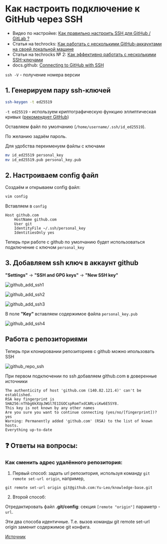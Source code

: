 # Как настроить подключение к GitHub через SSH

* Видео по настройке: [Как правильно настроить SSH для GitHub / GitLab ?](https://youtu.be/R09UNc4ZNi4)
* Статья на techrocks: [Как работать с несколькими GitHub-аккаунтами на своей локальной машине](https://techrocks.ru/2020/12/24/how-to-manage-several-github-accounts/)
* Статья на techrocks № 2: [Как эффективно работать с несколькими SSH-ключами](https://techrocks.ru/2020/02/26/multiple-ssh-keys-managing/)
* docs.github: [Connecting to GitHub with SSH](https://docs.github.com/en/authentication/connecting-to-github-with-ssh)


`ssh -V` - получение номера версии
 
## 1. Генерируем пару ssh-ключей

```bash
ssh-keygen -t ed25519
```

`-t ed25519` - используем криптографическую функцию эллиптическая кривых ([рекомендует GitHub](./github_docs_ed25519.jpg))

Оставляем файл по умолчанию (`/home/username/.ssh/id_ed25519`).

По желанию задаём пароль.

Для удобства переименуем файлы с ключами

```bash
mv id_ed25519 personal_key
mv id_ed25519.pub personal_key.pub
```

## 2. Настроиваем config файл

Создаём и открываем config файл:
```bash
vim config
```

Вставляем в `config`
```
Host github.com
    HostName github.com
    User git
    IdentityFile ~/.ssh/personal_key
    IdentitiesOnly yes
```

Теперь при работе с github по умолчанию будет использоваться подключение с ключом `personal_key`


## 3. Добавляем ssh ключ в аккаунт github

**"Settings"** -> **"SSH and GPG keys"** -> **"New SSH key"**

![github_add_ssh1](./github_add_ssh1.jpg)

![github_add_ssh2](./github_add_ssh2.jpg)

![github_add_ssh3](./github_add_ssh3.jpg)

В поле **"Key"** вставляем содержимое файла `personal_key.pub`

![github_add_ssh4](./github_add_ssh4.jpg)

## Работа с репозиториями

Теперь при клонировании репозиториев с github можно ипользовать SSH

![github_repo_ssh](./github_repo_ssh.jpg)

При первом подключении по ssh добавляем github.com в доверенные источники

```
The authenticity of host 'github.com (140.82.121.4)' can't be established.
RSA key fingerprint is SHA256:nThbg6kXUpJWGl7E1IGOCspRomTxdCARLviKw6E5SY8.
This key is not known by any other names
Are you sure you want to continue connecting (yes/no/[fingerprint])? yes
Warning: Permanently added 'github.com' (RSA) to the list of known hosts.
Everything up-to-date
```

## :question: Ответы на вопросы:

### Как сменить адрес удалённого репозитория:

1) Первый способ: задать url репозитория, используя команду `git remote set-url origin`, например,
  ```
  git remote set-url origin git@github.com:Yu-Leo/knowledge-base.git
  ```
2) Второй способ:

  Отредактировать файл **.git/config**: секция `[remote "origin"]` параметр - `url`. 

Эти два способа идентичные. Т.е. вызов команды git remote set-url origin заменит содержимое git конфига.

[Источник](https://jeka.by/ask/137/git-change-origin/)
